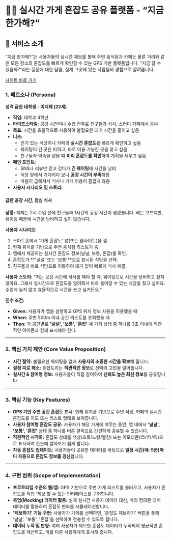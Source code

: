 # 🏃‍♀️ 실시간 가게 혼잡도 공유 플랫폼 - “지금 한가해?”

## 🚀 서비스 소개

“지금 한가해?”는 사용자들의 실시간 제보를 통해 주변 음식점과 카페는 물론 거리와 같은 모든 장소의 혼잡도를 빠르게 확인할 수 있는 GPS 기반 플랫폼입니다.
“지금 갈 수 있을까?“라는 질문에 대한 답을, 실제 그곳에 있는 사람들의 경험으로 알려줍니다.

[사이트 바로 가기](https://vibe-of-place.lovable.app/)


### **1. 페르소나 (Persona)**

**성격 급한 대학생 - 이지혜 (22세)**

* **직업:** 대학교 4학년
* **라이프스타일:** 공강 시간이나 수업 전후로 친구들과 식사, 스터디 카페에서 공부
* **목표:** 시간을 효율적으로 사용하여 불필요한 대기 시간을 줄이고 싶음
* **니즈:**
    * 인기 있는 식당이나 카페의 **실시간 혼잡도**를 빠르게 확인하고 싶음
    * 웨이팅이 긴 곳은 피하고, 바로 이용 가능한 곳을 찾고 싶음
    * 친구들과 약속을 잡을 때 **미리 혼잡도를 확인**하여 계획을 세우고 싶음
* **페인 포인트:**
    * SNS나 리뷰만 믿고 갔다가 **긴 웨이팅**에 시간을 낭비
    * 식당 앞에서 기다리다 보니 **공강 시간이 부족**해짐
    * 마음이 급해져서 식사나 카페 이용이 즐겁지 않음
* **사용자 시나리오 및 스토리:**

#### **급한 공강 시간, 점심 식사**

**상황:** 지혜는 2시 수업 전에 친구들과 1시간의 공강 시간이 생겼습니다. 배는 고프지만, 웨이팅 때문에 시간을 낭비하고 싶지 않습니다.

**사용자 시나리오:**
1.  스마트폰에서 '가게 혼잡도' 앱(또는 웹사이트)을 켬.
2.  현재 위치를 기반으로 주변 음식점 리스트가 뜸.
3.  앱에서 제공하는 실시간 혼잡도 정보(널널, 보통, 혼잡)를 확인.
4.  혼잡도가 **'널널' 또는 '보통'**으로 표시된 식당을 선택.
5.  친구들과 바로 식당으로 이동하여 대기 없이 빠르게 식사 해결.

**사용자 스토리:**
"저는 공강 시간에 식사를 해야 할 때, 웨이팅으로 시간을 낭비하고 싶지 않아요. 그래서 실시간으로 혼잡도를 알려줘서 바로 들어갈 수 있는 식당을 찾고 싶어요. 수업에 늦지 않고 효율적으로 시간을 쓰고 싶거든요."

**인수 조건:**
* **Given:** 사용자가 앱을 실행하고 GPS 위치 정보 사용을 허용했을 때
* **When:** 주변 500m 이내 공간 리스트를 조회했을 때
* **Then:** 각 공간별로 **'널널', '보통', '혼잡'** 세 가지 상태 중 하나를 3초 이내에 직관적인 아이콘과 함께 표시해야 한다.

---

### **2. 핵심 가치 제안 (Core Value Proposition)**

* **시간 절약:** 불필요한 웨이팅을 없애 **사용자의 소중한 시간을 확보**해 줍니다.
* **결정 피로 해소:** 혼잡도라는 **직관적인 정보**로 선택의 고민을 덜어줍니다.
* **실시간 & 참여형 정보:** 사용자들이 직접 참여하여 **신뢰도 높은 최신 정보**를 공유합니다.

---

### **3. 핵심 기능 (Key Features)**

* **GPS 기반 주변 공간 혼잡도 표시:** 현재 위치를 기반으로 주변 식당, 카페의 실시간 혼잡도를 지도 또는 리스트 형태로 보여줍니다.
* **사용자 참여형 혼잡도 공유:** 사용자가 해당 가게에 머무는 동안, 앱 내에서 **'널널', '보통', '혼잡'** 상태 중 하나를 버튼 클릭으로 간편하게 공유할 수 있습니다.
* **직관적인 시각화:** 혼잡도 상태를 색상(초록/노랑/빨강) 또는 이모티콘(😊/😐/😠)으로 표시하여 한눈에 알아보기 쉽게 합니다.
* **자동 혼잡도 업데이트:** 사용자들이 공유한 데이터를 바탕으로 **일정 시간(예: 5분)마다 자동으로 혼잡도 정보를 갱신**합니다.

---

### **4. 구현 범위 (Scope of Implementation)**

* **프로토타입 수준의 웹/앱:** GPS 기반으로 주변 가게 리스트를 불러오고, 사용자가 혼잡도를 직접 '제보'할 수 있는 인터페이스를 구현합니다.
* **목업(Mocking) 데이터 활용:** 실제 실시간 사용자 데이터 대신, 미리 정의된 더미 데이터를 활용하여 혼잡도 변화를 시뮬레이션합니다.
* **'제보하기' 기능 구현:** 사용자가 가게를 선택하면, '혼잡도 제보하기' 버튼을 통해 '널널', '보통', '혼잡'을 선택하여 전송할 수 있도록 합니다.
* **데이터 누적 및 반영:** 여러 사용자가 제보한 혼잡도 데이터가 누적되어 평균적인 혼잡도를 계산하고, 이를 다른 사용자에게 표시해 줍니다.
